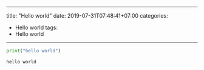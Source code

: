 
---
title: "Hello world"
date: 2019-07-31T07:48:41+07:00
categories:
- Hello world
tags:
- Hello world
---



```python
print("hello world")
```

    hello world


